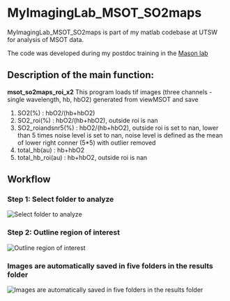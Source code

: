 # MyImagingLab_MSOT_SO2maps
MyImagingLab_MSOT_SO2maps is part of my matlab codebase at UTSW for analysis of MSOT data.

The code was developed during my postdoc training in the [Mason lab](https://www.utsouthwestern.edu/labs/mason/)

## **Description of the main function:**
**msot_so2maps_roi_x2**
This program loads tif images (three channels - single wavelength, hb, hbO2) generated from viewMSOT and save
1) SO2(%) : hbO2/(hb+hbO2)
2) SO2_roi(%) : hbO2/(hb+hbO2), outside roi is nan
3) SO2_roiandsnr5(%) : hbO2/(hb+hbO2), outside roi is set to nan, lower than 5 times noise level is set to nan, noise level is defined as the mean of lower right conner (5*5) with outlier removed
4) total_hb(au) : hb+hbO2
5) total_hb_roi(au) : hb+hbO2, outside roi is nan

## **Workflow**

### **Step 1: Select folder to analyze**
![Select folder to analyze](https://github.com/HelingZ7/MyImagingLab_MSOT_SO2maps/blob/master/docs/SelectFolder.JPG?raw=true)

### **Step 2: Outline region of interest**
![Outline region of interest](https://github.com/HelingZ7/MyImagingLab_MSOT_SO2maps/blob/master/docs/OutlineROI.jpg?raw=true)

### **Images are automatically saved in five folders in the results folder**
![Images are automatically saved in five folders in the results folder](https://github.com/HelingZ7/MyImagingLab_MSOT_SO2maps/blob/master/docs/OutputFolders.JPG?raw=true)
